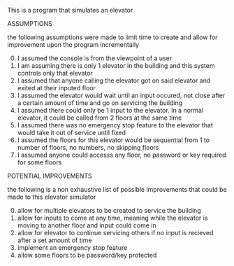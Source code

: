 This is a program that simulates an elevator

ASSUMPTIONS

the following assumptions were made to limit time to create and allow for improvement upon the program incrementally

0. I assumed the console is from the viewpoint of a user
1. I am assuming there is only 1 elevator in the building and this system controls only that elevator
2. I assumed that anyone calling the elevator got on said elevator and exited at their inputed floor
3. I assumed the elevator would wait until an input occured, not close after a certain amount of time and go on servicing the building
4. I assumed there could only be 1 input to the elevator. In a normal elevator, it could be called from 2 floors at the same time
5. I assumed there was no emergency stop feature to the elevator that would take it out of service until fixed
6. I assumed the floors for this elevator would be sequential from 1 to number of floors, no numbers, no skipping floors
7. I assumed anyone could accesss any floor, no password or key required for some floors

POTENTIAL IMPROVEMENTS

the following is a non exhaustive list of possible improvements that could be made to this elevator simulator

0. allow for multiple elevators to be created to service the building
1. allow for inputs to come at any time, meaning while the elevator is moving to another floor and input could come in
2. allow for elevator to continue servicing others if no input is recieved after a set amount of time
3. implement an emergency stop feature
4. allow some floors to be password/key protected
